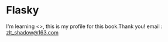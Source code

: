 Flasky
======
I'm learning <<Flask Web Development:Developing Web Applications with Python>>, this is my profile for this book.Thank you!
email : zlt_shadow@163.com